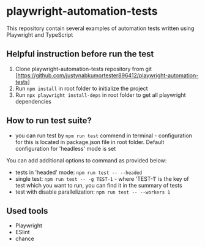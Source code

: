 # playwright-automation-tests
This repository contain several examples of automation tests written using Playwright and TypeScript

## Helpful instruction before run the test
1. Clone playwright-automation-tests repository from git [https://github.com/justynabkumortester896412/playwright-automation-tests]
2. Run `npm install` in root folder to initialize the project
3. Run `npx playwright install-deps` in root folder to get all playwright dependencies

## How to run test suite?
- you can run test by `npm run test` commend in terminal - configuration for this is located in package.json file in root folder. Default configuration for 'headless' mode is set

You can add additional options to command as provided below:
- tests in 'headed' mode: `npm run test -- --headed`
- single test: `npm run test -- -g TEST-1` - where 'TEST-1' is the key of test which you want to run, you can find it in the summary of tests
- test with disable parallelization: `npm run test -- --workers 1`

## Used tools
- Playwright
- ESlint
- chance


